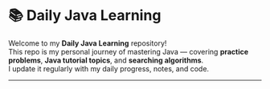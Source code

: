 # 📚 Daily Java Learning

Welcome to my **Daily Java Learning** repository!  
This repo is my personal journey of mastering Java — covering **practice problems**, **Java tutorial topics**, and **searching algorithms**.  
I update it regularly with my daily progress, notes, and code.

---
